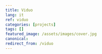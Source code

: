 ```yaml
---
title: Viduo
lang: it
ref: viduo
categories: [projects]
tags: []
featured_image: /assets/images/cover.jpg
canonical:
redirect_from: /viduo
---
```

